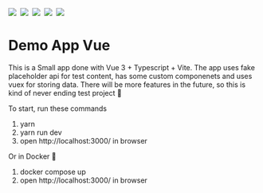 ![](https://img.shields.io/badge/Vue-informational?style=flat&logo=vuedotjs&logoColor=41b883&color=282c34)&nbsp;
![](https://img.shields.io/badge/TypeScript-informational?style=flat&logo=typescript&logoColor=white&color=0076c6)&nbsp;
![](https://img.shields.io/badge/Vite-informational?style=flat&logo=vite&logoColor=white&color=646cff)&nbsp;
![](https://img.shields.io/badge/Docker-informational?style=flat&logo=docker&logoColor=white&color=2392e6)&nbsp;
![](https://img.shields.io/badge/React%20Redux-informational?style=flat&logo=redux&logoColor=white&color=764abc)

# Demo App Vue

This is a Small app done with Vue 3 + Typescript + Vite.
The app uses fake placeholder api for test content, has some custom componenets and uses vuex for storing data.
There will be more features in the future, so this is kind of never ending test project 🦅

To start, run these commands

1. yarn
2. yarn run dev
3. open http://localhost:3000/ in browser

Or in Docker 🐳

1. docker compose up
2. open http://localhost:3000/ in browser
